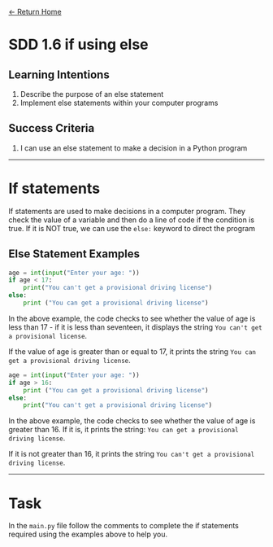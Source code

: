 [<- Return Home](/index.md)
# SDD 1.6 if using else

## Learning Intentions
  1. Describe the purpose of an else statement
  2. Implement else statements within your computer programs
## Success Criteria
1. I can use an else statement to make a decision in a Python program
---

# If statements 
If statements are used to make decisions in a computer program. They check the value of a variable and then do a line of code if the condition is true. If it is NOT true, we can use the `else:` keyword to direct the program


## Else Statement Examples

```python
age = int(input("Enter your age: "))
if age < 17:
	print("You can't get a provisional driving license")
else:
	print ("You can get a provisional driving license")
```

In the above example, the code checks to see whether the value of age is less than 17 - if it is less than seventeen, it displays the string `You can't get a provisional license`. 

If the value of age is greater than or equal to 17, it prints the string `You can get a provisional driving license`.

```python
age = int(input("Enter your age: "))
if age > 16:
	print ("You can get a provisional driving license")
else:
	print("You can't get a provisional driving license")
```
In the above example, the code checks to see whether the value of age is greater than 16. If it is, it prints the string: `You can get a provisional driving license`.

If it is not greater than 16, it prints the string `You can't get a provisional driving license`.

---

# Task
In the `main.py` file follow the comments to complete the if statements required using the examples above to help you. 